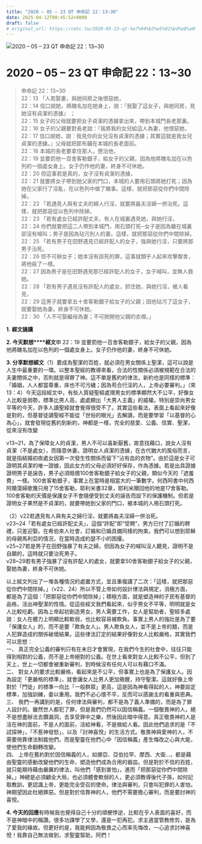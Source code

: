 ```yaml
---
title: "2020 – 05 – 23 QT 申命記 22：13~30"
date: 2025-04-12T00:45:52+0800
draft: false
# original_url: https://cmtc.tw/2020-05-23-qt-%e7%94%b3%e5%91%bd%e8%a8%98-22%ef%bc%9a1330
---
```


![2020 – 05 – 23 QT 申命記 22：13\~30](/images/qt.jpg   "2020 – 05 – 23 QT 申命記 22：13\~30")

# 2020 – 05 – 23 QT 申命記 22：13\~30

> 申命記 22：13\~30  
> 22：13 「人若娶妻，與她同房之後恨惡她，  
> 22：14 信口說她，將醜名加在她身上，說：『我娶了這女子，與她同房，見她沒有貞潔的憑據』 ；  
> 22：15 女子的父母就要把女子貞潔的憑據拿出來，帶到本城門長老那裏。  
> 22：16 女子的父親要對長老說：『我將我的女兒給這人為妻，他恨惡她，  
> 22：17 信口說她，說：我見你的女兒沒有貞潔的憑據；其實這就是我女兒貞潔的憑據。』父母就把那布鋪在本城的長老面前。  
> 22：18 本城的長老要拿住那人，懲治他，  
> 22：19 並要罰他一百舍客勒銀子，給女子的父親，因為他將醜名加在以色列的一個處女身上。女子仍作他的妻，終身不可休她。  
> 22：20 但這事若是真的，女子沒有貞潔的憑據，  
> 22：21 就要將女子帶到她父家的門口，本城的人要用石頭將她打死；因為她在父家行了淫亂，在以色列中做了醜事。這樣，就把那惡從你們中間除掉。  
> 22：22 「若遇見人與有丈夫的婦人行淫，就要將姦夫淫婦一併治死。這樣，就把那惡從以色列中除掉。  
> 22：23 「若有處女已經許配丈夫，有人在城裏遇見她，與她行淫，  
> 22：24 你們就要把這二人帶到本城門，用石頭打死─女子是因為雖在城裏卻沒有喊叫；男子是因為玷污別人的妻。這樣，就把那惡從你們中間除掉。  
> 22：25 「若有男子在田野遇見已經許配人的女子，強與她行淫，只要將那男子治死。  
> 22：26 但不可辦女子；她本沒有該死的罪，這事就類乎人起來攻擊鄰舍，將他殺了一樣。  
> 22：27 因為男子是在田野遇見那已經許配人的女子，女子喊叫，並無人救她。  
> 22：28 「若有男子遇見沒有許配人的處女，抓住她，與她行淫，被人看見，  
> 22：29 這男子就要拿五十舍客勒銀子給女子的父親；因他玷污了這女子，就要娶她為妻，終身不可休她。  
> 22：30 「人不可娶繼母為妻；不可掀開他父親的衣襟。」

**1.** **經文誦讀**

**2. 今天默想****經文**申 22：19 並要罰他一百舍客勒銀子，給女子的父親，因為他將醜名加在以色列的一個處女身上。女子仍作他的妻，終身不可休她。

**3. 分享默想經文**（1）要成為聖潔的百姓，就必須在男女關係上聖潔，這可以說是人生中最重要的一環。以整本聖經的教導來看，合法的性關係必須被規範在合法的夫妻關係之中，否則就是得罪了神。這不單是舊約的律法，新約也是同樣的標準：「婚姻，人人都當尊重，床也不可污穢；因為苟合行淫的人，上帝必要審判。」（來13：4）今天這段經文中，有些人質疑聖經處理男女的標準顯然大不公平，好像女人比較是弱勢，標準比男人高，處處顯出「大男人主義」的威權。特別是崇尚男女平等的今天，許多人讀聖經就會覺得很受不了。其實這些看法，表面上看起來好像是對的，但基督徒讀聖經不能從「世俗的眼光」去解讀，而是要學習「以基督的心為心」，就會發現從舊約到新約，神都是一樣，完全的慈愛、公義、信實、聖潔，從來沒有改變

v13\~21，為了保障女人的貞潔，男人不可以喜新厭舊，故意找藉口，說女人沒有貞潔（不是處女），而隨意休妻。證明女人貞潔的憑據，在古代猶大的風俗而言，就是指結婚初夜處女因第一次發生性關係而留下“沾有血的衣物”。由於這是女子可證明其貞潔的唯一證據，因此女方的父母必須好好保存，作為憑據。若是出具證據證明男子是誣告，男子必須賠償100舍客勒銀子給女子的父親，類似今天的「遮羞費」一樣。100舍客勒銀子，事實上在當時是相當大的一筆數字。何西阿書中何西阿贖蕩婦歌篾只用了15舍客勒，耶利米書32章，耶利米贖回他的地是17舍客勒。100舍客勒的天價是保護女子不會隨便受到丈夫的誣告而設下的保護機制。但若是證明女子果然是不貞潔的，就要帶她到父家的門口，被本城的人用石頭打死。

（2）v22若遇見有人與有夫之婦行淫，就要將姦夫淫婦一併治死。  
v23\~24「若有處女已經許配丈夫」，這個“許配”即“受聘”，男方已付了訂婚的聘禮，只差迎娶。在希伯來人社會，訂婚和已婚具備同樣的拘束。我們可以想到耶穌的母親馬利亞的情況，在當時造成約瑟不小的困擾。  
v25\~27若是男子在田野強暴了有夫之婦，但因為女子的喊叫沒人聽見，證明不是自願的，這時就只要治死男子。  
v28\~29若有男子強暴了沒有許配人的處女，就要拿50舍客勒銀子給女子的父親，娶她為妻，終身不可休她。

以上經文列出了一堆各種情況的處置方式，並且重複講了二次：「這樣，就把那惡從你們中間除掉。」（v22、24）所以不管上帝如何設計律法與規定，消極方面，都是為了這個：「把那惡從你們中間除掉」；積極方面，就是塑造神的子民有基督的品格，活出神聖潔的性情。從這些經文我們看起來，似乎男女不平等，明明就是女人比較吃虧。因為上帝起初創造男女，男人需要工作，女人是幫助者，聖經多處說：女人在體力上明顯比較軟弱，也比較容易被欺負。事實上男人的強壯是為了要「保護女人」的，而不是要「欺負女人」。男人欺負女人，並不是上帝的錯，而是人犯罪造成的關係破壞結果。這些律法訂定的結果好像對女人比較嚴格，其實我們可以思想：  
一、 真正完全公義的審判只有在未日才會實現，在我們今生的社會中，往往只能得到相對的公義，而不是上帝絕對的公義。在世上看來對女人比較不公平，但到了天上，世上一切都會被重新審判，到時候沒有任何人可以有藉口不滿。  
二、 對女人的要求比較嚴格，看起來是不公平，但事實上也是為了保護女人。因為設定「更嚴格的標準」，就會讓女人比男人更加儆醒，持守聖潔。這就好像上帝對於「門徒」的標準一向比「一般群眾」更高，這是因為神看得起的人，神要設定標準，加強訓練，委以重用。我們不必心懷不平，反而可以感謝主的看重與恩典。  
三、 我們一再講到的是，任何律法與審判，都不是為了義人準備的，而是為了罪人設計的。雖然世人都犯了罪，但是我們仍然可以因信稱義。一個敬畏神的人，絕不是想盡辦法去鑽漏洞，去享受罪中之樂，然後因此暗中得意。真正敬畏神的人是活在神的面前，不是人的面前，活給神看，不是做給人看。因此他們追求的是「不試探神」，「不惹神發怒」，以及「討神喜悅」的生活方式。敬畏神與愛神的人，不需要倚靠律法制裁他們，而是聖靈在他們心中「因信稱義」產生悔改之心與大能，使他們生命翻轉改變。  
四、 上帝在舊約對於因信稱義的人，如挪亞、亞伯拉罕、摩西、大衛…，都是藉由聖靈的感動改變他們的生命，塑造他們成為合用的器皿。但是對於不信的百姓，就只能期待藉由嚴厲的律法，叫他們「感到害怕」，進而「把那惡從你們中間除掉。」神總是必須顧全大局，也必須體會軟弱的人，更必須教導後代子孫，如何記取教訓，更認識上帝，更能完全受召的使命。律法與審判，只會叫犯罪的人害怕，神期望因此杜絕罪惡。但是對於信靠神的人，他們不需要擔心審判，而是要討神的喜悅。

**4. 今天的回應**有時候我也覺得自己十分的頑梗悖逆，比較在乎人表面的喜好，而不是神暗中的稱讚。很多功課學了又學，還是一犯再犯。求主適當管教修剪，是為了愛我的緣故。但更好的是，我能夠因為敬畏之心而率先悔改，一心追求討神喜悅！我靠自己無法做到，求聖靈幫助，阿們！